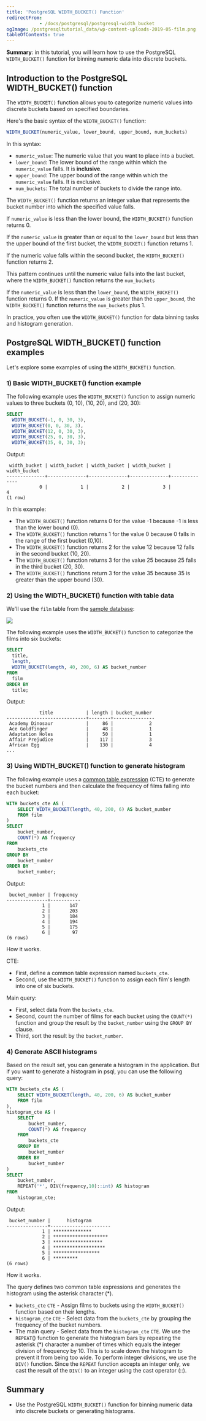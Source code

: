 ```yaml
---
title: 'PostgreSQL WIDTH_BUCKET() Function'
redirectFrom: 
            - /docs/postgresql/postgresql-width_bucket
ogImage: /postgresqltutorial_data/wp-content-uploads-2019-05-film.png
tableOfContents: true
---
```


**Summary**: in this tutorial, you will learn how to use the PostgreSQL `WIDTH_BUCKET()` function for binning numeric data into discrete buckets.

## Introduction to the PostgreSQL WIDTH_BUCKET() function

The `WIDTH_BUCKET()` function allows you to categorize numeric values into discrete buckets based on specified boundaries.

Here's the basic syntax of the `WIDTH_BUCKET()` function:

```sql
WIDTH_BUCKET(numeric_value, lower_bound, upper_bound, num_buckets)
```

In this syntax:

- `numeric_value`: The numeric value that you want to place into a bucket.
- `lower_bound`: The lower bound of the range within which the `numeric_value` falls. It is **inclusive**.
- `upper_bound`: The upper bound of the range within which the `numeric_value` falls. It is exclusive.
- `num_buckets`: The total number of buckets to divide the range into.

The `WIDTH_BUCKET()` function returns an integer value that represents the bucket number into which the specified value falls.

If `numeric_value` is less than the lower bound, the `WIDTH_BUCKET()` function returns 0.

If the `numeric_value` is greater than or equal to the `lower_bound` but less than the upper bound of the first bucket, the `WIDTH_BUCKET()` function returns 1.

If the numeric value falls within the second bucket, the `WIDTH_BUCKET()` function returns 2.

This pattern continues until the numeric value falls into the last bucket, where the `WIDTH_BUCKET()` function returns the `num_buckets`

If the `numeric_value` is less than the `lower_bound`, the `WIDTH_BUCKET()` function returns 0. If the `numeric_value` is greater than the `upper_bound`, the `WIDTH_BUCKET()` function returns the `num_buckets` plus 1.

In practice, you often use the `WIDTH_BUCKET()` function for data binning tasks and histogram generation.

## PostgreSQL WIDTH_BUCKET() function examples

Let's explore some examples of using the `WIDTH_BUCKET()` function.

### 1) Basic WIDTH_BUCKET() function example

The following example uses the `WIDTH_BUCKET()` function to assign numeric values to three buckets (0, 10), (10, 20), and (20, 30):

```sql
SELECT
  WIDTH_BUCKET(-1, 0, 30, 3),
  WIDTH_BUCKET(0, 0, 30, 3),
  WIDTH_BUCKET(12, 0, 30, 3),
  WIDTH_BUCKET(25, 0, 30, 3),
  WIDTH_BUCKET(35, 0, 30, 3);
```

Output:

```
 width_bucket | width_bucket | width_bucket | width_bucket | width_bucket
--------------+--------------+--------------+--------------+--------------
            0 |            1 |            2 |            3 |            4
(1 row)
```

In this example:

- The `WIDTH_BUCKET()` function returns 0 for the value -1 because -1 is less than the lower bound (0).
- The `WIDTH_BUCKET()` function returns 1 for the value 0 because 0 falls in the range of the first bucket (0,10).
- The `WIDTH_BUCKET()` function returns 2 for the value 12 because 12 falls in the second bucket (10, 20).
- The `WIDTH_BUCKET()` function returns 3 for the value 25 because 25 falls in the third bucket (20, 30).
- The `WIDTH_BUCKET()` functions return 3 for the value 35 because 35 is greater than the upper bound (30).

### 2) Using the WIDTH_BUCKET() function with table data

We'll use the `film` table from the [sample database](/docs/postgresql/postgresql-getting-started/postgresql-sample-database):

![](/postgresqltutorial_data/wp-content-uploads-2019-05-film.png)

The following example uses the `WIDTH_BUCKET()` function to categorize the films into six buckets:

```sql
SELECT
  title,
  length,
  WIDTH_BUCKET(length, 40, 200, 6) AS bucket_number
FROM
  film
ORDER BY
  title;
```

Output:

```
            title            | length | bucket_number
-----------------------------+--------+---------------
 Academy Dinosaur            |     86 |             2
 Ace Goldfinger              |     48 |             1
 Adaptation Holes            |     50 |             1
 Affair Prejudice            |    117 |             3
 African Egg                 |    130 |             4
...
```

### 3) Using WIDTH_BUCKET() function to generate histogram

The following example uses a [common table expression](/docs/postgresql/postgresql-cte) (CTE) to generate the bucket numbers and then calculate the frequency of films falling into each bucket:

```sql
WITH buckets_cte AS (
    SELECT WIDTH_BUCKET(length, 40, 200, 6) AS bucket_number
    FROM film
)
SELECT
    bucket_number,
    COUNT(*) AS frequency
FROM
    buckets_cte
GROUP BY
    bucket_number
ORDER BY
    bucket_number;
```

Output:

```
 bucket_number | frequency
---------------+-----------
             1 |       147
             2 |       203
             3 |       184
             4 |       194
             5 |       175
             6 |        97
(6 rows)
```

How it works.

CTE:

- First, define a common table expression named `buckets_cte`.
- Second, use the `WIDTH_BUCKET()` function to assign each film's length into one of six buckets.

Main query:

- First, select data from the `buckets_cte`.
- Second, count the number of films for each bucket using the `COUNT(*)` function and group the result by the `bucket_number` using the `GROUP BY` clause.
- Third, sort the result by the `bucket_number`.

### 4) Generate ASCII histograms

Based on the result set, you can generate a histogram in the application. But if you want to generate a histogram in psql, you can use the following query:

```sql
WITH buckets_cte AS (
    SELECT WIDTH_BUCKET(length, 40, 200, 6) AS bucket_number
    FROM film
),
histogram_cte AS (
    SELECT
        bucket_number,
        COUNT(*) AS frequency
    FROM
        buckets_cte
    GROUP BY
        bucket_number
    ORDER BY
        bucket_number
)
SELECT
    bucket_number,
    REPEAT('*', DIV(frequency,10)::int) AS histogram
FROM
    histogram_cte;
```

Output:

```
 bucket_number |      histogram
---------------+----------------------
             1 | **************
             2 | ********************
             3 | ******************
             4 | *******************
             5 | *****************
             6 | *********
(6 rows)
```

How it works.

The query defines two common table expressions and generates the histogram using the asterisk character (\*).

- `buckets_cte` `CTE` - Assign films to buckets using the `WIDTH_BUCKET()` function based on their lengths.
- `histogram_cte` `CTE` - Select data from the `buckets_cte` by grouping the frequency of the bucket numbers.
- The main query - Select data from the `histogram_cte` `CTE`. We use the `REPEAT`() function to generate the histogram bars by repeating the asterisk (\*) character a number of times which equals the integer division of frequency by 10. This is to scale down the histogram to prevent it from being too wide. To perform integer divisions, we use the `DIV()` function. Since the `REPEAT` function accepts an integer only, we cast the result of the `DIV()` to an integer using the cast operator (::).

## Summary

- Use the PostgreSQL `WIDTH_BUCKET()` function for binning numeric data into discrete buckets or generating histograms.

